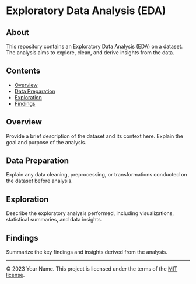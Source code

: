 # Exploratory Data Analysis (EDA)

## About
This repository contains an Exploratory Data Analysis (EDA) on a dataset. The analysis aims to explore, clean, and derive insights from the data.

## Contents
- [Overview](#overview)
- [Data Preparation](#data-preparation)
- [Exploration](#exploration)
- [Findings](#findings)

## Overview
Provide a brief description of the dataset and its context here. Explain the goal and purpose of the analysis.

## Data Preparation
Explain any data cleaning, preprocessing, or transformations conducted on the dataset before analysis.

## Exploration
Describe the exploratory analysis performed, including visualizations, statistical summaries, and data insights.

## Findings
Summarize the key findings and insights derived from the analysis.

---

© 2023 Your Name. This project is licensed under the terms of the [MIT license](LICENSE).
